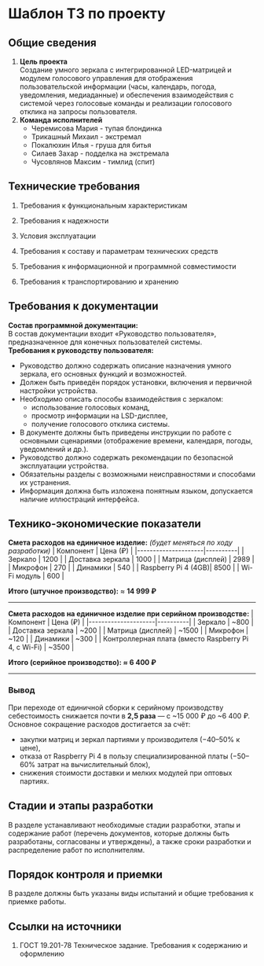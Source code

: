 # Шаблон ТЗ по проекту


## Общие сведения

1. **Цель проекта**  
  Создание умного зеркала с интегрированной LED-матрицей и модулем голосового управления для отображения пользовательской информации (часы, календарь, погода, уведомления, медиаданные) и обеспечения взаимодействия с системой через голосовые команды и реализации голосового отклика на запросы пользователя.
2. **Команда исполнителей**
   * Черемисова Мария - тупая блондинка
   * Трикашный Михаил - экстремал
   * Покалюхин Илья - груша для битья
   * Силаев Захар - подделка на экстремала
   * Чусовлянов Максим - тимлид (спит)
## Технические требования

1. Требования к функциональным характеристикам

2. Требования к надежности
3. Условия эксплуатации
4. Требования к составу и параметрам технических средств
5. Требования к информационной и программной совместимости
6. Требования к транспортированию и хранению

## Требования к документации
**Состав программной документации:**  
В состав документации входит «Руководство пользователя», предназначенное для конечных пользователей системы.  
**Требования к руководству пользователя:**
* Руководство должно содержать описание назначения умного зеркала, его основных функций и возможностей.
* Должен быть приведён порядок установки, включения и первичной настройки устройства.
* Необходимо описать способы взаимодействия с зеркалом:  
  * использование голосовых команд,
  * просмотр информации на LSD-дисплее,
  * получение голосового отклика системы.
* В документе должны быть приведены инструкции по работе с основными сценариями (отображение времени, календаря, погоды, уведомлений и др.).
* Руководство должно содержать рекомендации по безопасной эксплуатации устройства.
* Обязательны разделы с возможными неисправностями и способами их устранения.
* Информация должна быть изложена понятным языком, допускается наличие иллюстраций интерфейса.
   
## Технико-экономические показатели

**Смета расходов на единичное изделие:** *(будет меняться по ходу разработки)*
| Компонент           | Цена (₽) | 
|---------------------|----------|
| Зеркало             | 1200     | 
| Доставка зеркала    | 1000     |
| Матрица (дисплей)   | 2989     | 
| Микрофон            | 270      | 
| Динамики            | 540      |
| Raspberry Pi 4 (4GB)| 8500     | 
| Wi-Fi модуль        | 600      | 

**Итого (штучное производство):** ≈ **14 999 ₽**

---

**Смета расходов на единичное изделие при серийном производстве:**
| Компонент           | Цена (₽) |
|---------------------|----------|
| Зеркало             | ~800     |
| Доставка зеркала    | ~200     |
| Матрица (дисплей)   | ~1500    |
| Микрофон            | ~120     |
| Динамики            | ~300     |
| Контроллерная плата (вместо Raspberry Pi 4, с Wi-Fi) | ~3500 |

**Итого (серийное производство): ≈ 6 400 ₽**

---

### Вывод
При переходе от единичной сборки к серийному производству себестоимость снижается почти в **2,5 раза** — с ~15 000 ₽ до ~6 400 ₽.  
Основное сокращение расходов достигается за счёт:  
- закупки матриц и зеркал партиями у производителя (−40–50% к цене),  
- отказа от Raspberry Pi 4 в пользу специализированной платы (−50–60% затрат на вычислительный блок),  
- снижения стоимости доставки и мелких модулей при оптовых партиях.  


## Cтадии и этапы разработки

В разделе устанавливают необходимые стадии разработки, этапы и содержание работ (перечень документов, которые должны быть разработаны, согласованы и утверждены), а также сроки разработки и распределение работ по исполнителям.

## Порядок контроля и приемки

В разделе должны быть указаны виды испытаний и общие требования к приемке работы.

## Ссылки на источники

1. ГОСТ 19.201-78 Техническое задание. Требования к содержанию и оформлению
